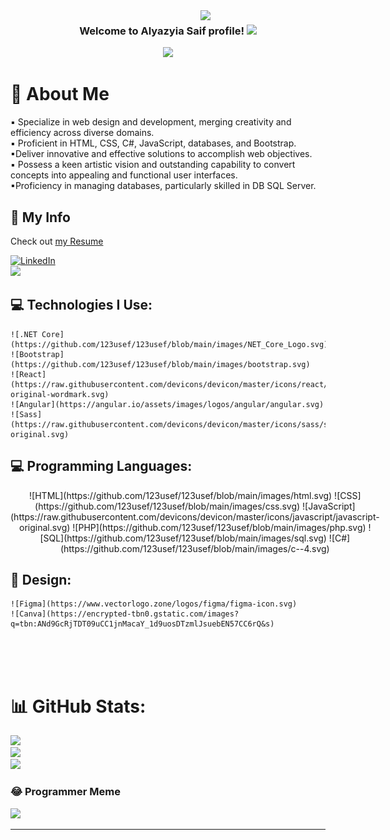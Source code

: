 


<img width="200" align="right" src="https://c.tenor.com/_DOBjnGspYAAAAAM/code-coding.gif">

<h3 align="center">
  Welcome to Alyazyia Saif profile!
  <img src="https://media.giphy.com/media/hvRJCLFzcasrR4ia7z/giphy.gif" width="28">
</h3>

<!-- Typing SVG by DenverCoder1 - https://github.com/DenverCoder1/readme-typing-svg -->
<p align="center">
  <a href="https://github.com/DenverCoder1/readme-typing-svg"><img src="https://readme-typing-svg.herokuapp.com/?lines=Full-stack%20web%20developer;Always%20learning%20new%20things&font=Fira%20Code&center=true&width=440&height=45&color=f75c7e&vCenter=true&size=22"></a>
</p> 

# 💫 About Me
▪ Specialize in web design and development, merging creativity and efficiency across diverse domains.<br/>
▪ Proficient in HTML, CSS, C#, JavaScript, databases, and Bootstrap.<br/>
▪Deliver innovative and effective solutions to accomplish web objectives.<br/>
▪ Possess a keen artistic vision and outstanding capability to convert concepts into appealing and functional user interfaces.<br/>
▪Proficiency in managing databases, particularly skilled in DB SQL Server.<br/>


## 📑 My Info
Check out [my Resume](https://drive.google.com/file/d/1Oz0VyugJS4llV02SBRO3HMoWk48SUJU0/view?usp=sharing)


[![LinkedIn](https://img.shields.io/badge/LinkedIn-%230077B5.svg?logo=linkedin&logoColor=white)](https://img.shields.io/badge/LinkedIn-%230077B5.svg?logo=linkedin&logoColor=white)<br/>
[![](https://visitcount.itsvg.in/api?id=AsmaAlharrasi&icon=2&color=8)](https://visitcount.itsvg.in)


## 💻 Technologies I Use:

    ![.NET Core](https://github.com/123usef/123usef/blob/main/images/NET_Core_Logo.svg)
    ![Bootstrap](https://github.com/123usef/123usef/blob/main/images/bootstrap.svg)
    ![React](https://raw.githubusercontent.com/devicons/devicon/master/icons/react/react-original-wordmark.svg)
    ![Angular](https://angular.io/assets/images/logos/angular/angular.svg)
    ![Sass](https://raw.githubusercontent.com/devicons/devicon/master/icons/sass/sass-original.svg)

## 💻 Programming Languages:

<div align="center" style="display: flex; justify-content: space-evenly;">
    ![HTML](https://github.com/123usef/123usef/blob/main/images/html.svg)
    ![CSS](https://github.com/123usef/123usef/blob/main/images/css.svg)
    ![JavaScript](https://raw.githubusercontent.com/devicons/devicon/master/icons/javascript/javascript-original.svg)
    ![PHP](https://github.com/123usef/123usef/blob/main/images/php.svg)
    ![SQL](https://github.com/123usef/123usef/blob/main/images/sql.svg)
    ![C#](https://github.com/123usef/123usef/blob/main/images/c--4.svg)
</div>

## 💟 Design:

    ![Figma](https://www.vectorlogo.zone/logos/figma/figma-icon.svg)
    ![Canva](https://encrypted-tbn0.gstatic.com/images?q=tbn:ANd9GcRjTDT09uCC1jnMacaY_1d9uosDTzmlJsuebEN57CC6rQ&s)

<br/> 
<br/>
<br/>

# 📊 GitHub Stats:
![](https://github-readme-stats.vercel.app/api?username=AlyazyaSa&theme=nightowl&hide_border=false&include_all_commits=true&count_private=false)<br/>
![](https://github-readme-streak-stats.herokuapp.com/?user=AlyazyaSa&theme=nightowl&hide_border=false)<br/>
![](https://github-readme-stats.vercel.app/api/top-langs/?username=AlyazyaSa&theme=nightowl&hide_border=false&include_all_commits=true&count_private=false&layout=compact)

### 😂 Programmer Meme
<img src='https://randommeme-five.vercel.app/' style="height: 50 px; width: 50 px;"/>

---


<!-- Proudly created with GPRM ( https://gprm.itsvg.in ) -->
